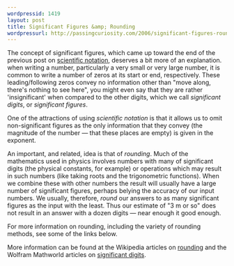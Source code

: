 ```yaml
--- 
wordpressid: 1419
layout: post
title: Significant Figures &amp; Rounding
wordpressurl: http://passingcuriosity.com/2006/significant-figures-rounding/
---
```

The concept of significant figures, which came up toward the end of the previous post on <a href="http://physics-notes.blogspot.com/2006/11/scientific-notation.html">scientific notation</a>, deserves a bit more of an explanation. when writing a number, particularly a very small or very large number, it is common to write a number of zeros at its start or end, respectively. These leading/following zeros convey no information other than "move along, there's nothing to see here", you might even say that they are rather 'insignificant' when compared to the other digits, which we call *significant digits*, or *significant figures*.

<!--more-->

One of the attractions of using *scientific notation* is that it allows us to omit non-significant figures as the only information that they convey (the magnitude of the number &mdash; that these places are empty) is given in the exponent.

An important, and related, idea is that of *rounding*. Much of the mathematics used in physics involves numbers with many of significant digits (the physical constants, for example) or operations which may result in such numbers (like taking roots and the trigonometric functions). When we combine these with other numbers the result will usually have a large number of significant figures, perhaps belying the accuracy of our input numbers. We usually, therefore, *round* our answers to as many significant figures as the input with the least. Thus our estimate of "3 m or so" does not result in an answer with a dozen digits &mdash; near enough it good enough.

For more information on rounding, including the variety of rounding methods, see some of the links below.

More information can be found at the Wikipedia articles on <a href="http://en.wikipedia.org/wiki/Rounding">rounding</a> and the Wolfram Mathworld articles on <a href="http://mathworld.wolfram.com/SignificantDigits.html">significant digits</a>.

